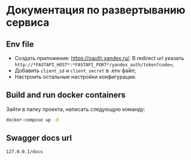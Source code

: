 # Документация по развертыванию сервиса
## Env file
- Создать приложение: https://oauth.yandex.ru/. В redirect url указать `http://*FASTAPI_HOST*:*FASTAPI_PORT*/yandex_auth/token?code=`;
- Добавить `client_id` и `client_secret` в .env файл;
- Настроить остальные настройки конфигурации.

## Build and run docker containers
Зайти в папку проекта, написать следующую команду:
```sh
docker-compose up -d
```

## Swagger docs url
`127.0.0.1/docs`


